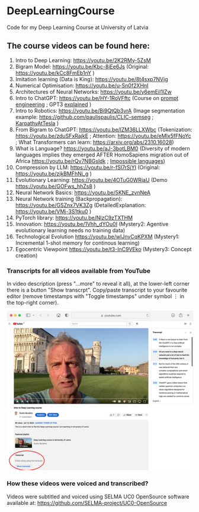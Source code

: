 # DeepLearningCourse
Code for my Deep Learning Course at University of Latvia

## The course videos can be found here:
1. Intro to Deep Learning: https://youtu.be/2K2RMy-5ZsM
2. Bigram Model: https://youtu.be/Kbc-8iEe6Js (Original: https://youtu.be/kCc8FmEb1nY ) 
3. Imitation learning (Data is King): https://youtu.be/8t4sxp7NVjg
4. Numerical Optimisation: https://youtu.be/u-Sn0f2XHnI
5. Architectures of Neural Networks: https://youtu.be/y6emEiI1lZw
6. Intro to ChatGPT: https://youtu.be/HY-1RoVFftc (Course on [prompt engineering](https://github.com/microsoft/generative-ai-for-beginners ) ; GPT3 [explained](https://www.youtube.com/watch?v=0ZVOmBp29E0) )
7. Intro to Robotics: https://youtu.be/Bi9QtQb3vrA (Image segmentation example: https://github.com/paulispaulis/CLIC-semseg ; [KarpathyAtTesla](https://youtu.be/FnFksQo-yEY) )
8. From Bigram to ChatGPT: https://youtu.be/lZM36LLXWbc (Tokenization: https://youtu.be/zduSFxRajkE ; Attention: https://youtu.be/eMlx5fFNoYc ; What Transformers can learn: https://arxiv.org/abs/2310.16028)
9. What is Language? https://youtu.be/aJ-3botLBM0 (Diversity of modern languages implies they emerged AFTER HomoSapiens migration out of Africa https://youtu.be/rQv7NBGsldk ; [Impossible languages](https://arxiv.org/abs/2401.06416))
10. Compression by LLM: https://youtu.be/r-fSI7rSjYI (Original: https://youtu.be/zjkBMFhNj_g )
11. Evolutionary Learning: https://youtu.be/4OTuG0WRjaU (Demo https://youtu.be/GOFws_hhZs8 )
12. Neural Network Basics: https://youtu.be/5KNE_zvnNeA
13. Neural Network training (Backpropagation): https://youtu.be/GSZnx7VK3Zg (DetailedExplanation: https://youtu.be/VMj-3S1tku0 )
14. PyTorch library: https://youtu.be/NlzC9zTXTHM
16. Innovation: https://youtu.be/1Vhh_dYOu0I (Mystery2: Agentive evolutionary learning needs no training data)
17. Technological Evolution https://youtu.be/wIJnvCqKPXM (Mystery1: Incremental 1-shot memory for continous learning)
18. Egocentric Viewpoint https://youtu.be/t3-InC9VEko (Mystery3: Concept creation)
<!-- 
16. PromptEngineering (using LLMs):
17. HuggingFace (using DNNs):
-->

### Transcripts for all videos available from YouTube
In video description (press "...more" to reveal it all), at the lower-left corner there is a button "Show transcrpt". 
Copy/paste transcript to your favourite editor (remove timestamps with "Toggle timestamps" under symbol ⋮ in the top-right corner).
<!-- The transcript will appear in the top-right section. The three dots in the top-right corner "Toggle timestamps" - you may want to remove timestamps before copy/paste them to your favorite text editor. Transcript languages are switched with the drop-down list below the transcript. -->

<img src="transcript.png" width="600">

### How these videos were voiced and transcribed?

Videos were subtitled and voiced using SELMA UC0 OpenSource software available at: https://github.com/SELMA-project/UC0-OpenSource


